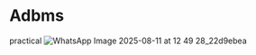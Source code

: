 # Adbms
practical
![WhatsApp Image 2025-08-11 at 12 49 28_22d9ebea](https://github.com/user-attachments/assets/ef4795e0-4147-42b9-a2da-7de82b45b757)
